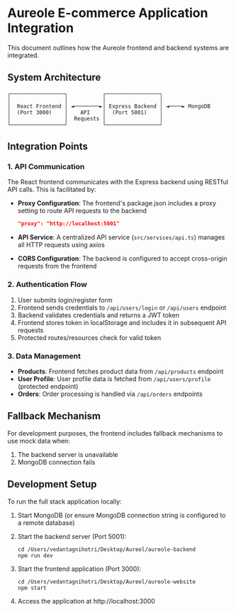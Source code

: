 # Aureole E-commerce Application Integration

This document outlines how the Aureole frontend and backend systems are integrated.

## System Architecture

```
┌─────────────────┐           ┌─────────────────┐
│                 │           │                 │
│  React Frontend │ ◄────────►│ Express Backend │ ◄────► MongoDB
│  (Port 3000)    │    API    │  (Port 5001)    │
│                 │  Requests │                 │
└─────────────────┘           └─────────────────┘
```

## Integration Points

### 1. API Communication

The React frontend communicates with the Express backend using RESTful API calls. This is facilitated by:

- **Proxy Configuration**: The frontend's package.json includes a proxy setting to route API requests to the backend
  ```json
  "proxy": "http://localhost:5001"
  ```

- **API Service**: A centralized API service (`src/services/api.ts`) manages all HTTP requests using axios

- **CORS Configuration**: The backend is configured to accept cross-origin requests from the frontend

### 2. Authentication Flow

1. User submits login/register form
2. Frontend sends credentials to `/api/users/login` or `/api/users` endpoint
3. Backend validates credentials and returns a JWT token
4. Frontend stores token in localStorage and includes it in subsequent API requests
5. Protected routes/resources check for valid token

### 3. Data Management

- **Products**: Frontend fetches product data from `/api/products` endpoint
- **User Profile**: User profile data is fetched from `/api/users/profile` (protected endpoint)
- **Orders**: Order processing is handled via `/api/orders` endpoints

## Fallback Mechanism

For development purposes, the frontend includes fallback mechanisms to use mock data when:
1. The backend server is unavailable
2. MongoDB connection fails

## Development Setup

To run the full stack application locally:

1. Start MongoDB (or ensure MongoDB connection string is configured to a remote database)
2. Start the backend server (Port 5001):
   ```
   cd /Users/vedantagnihotri/Desktop/Aureol/aureole-backend
   npm run dev
   ```

3. Start the frontend application (Port 3000):
   ```
   cd /Users/vedantagnihotri/Desktop/Aureol/aureole-website
   npm start
   ```

4. Access the application at http://localhost:3000
